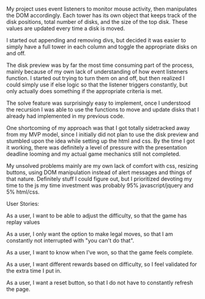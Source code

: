 My project uses event listeners to monitor mouse activity, then manipulates the DOM accordingly.
Each tower has its own object that keeps track of the disk positions, total number of disks, and
the size of the top disk. These values are updated every time a disk is moved.

I started out appending and removing divs, but decided it was easier to simply have a full tower
in each column and toggle the appropriate disks on and off.

The disk preview was by far the most time consuming part of the process, mainly because of my own
lack of understanding of how event listeners function. I started out trying to turn them on and off,
but then realized I could simply use if else logic so that the listener triggers constantly,
but only actually does something if the appropriate criteria is met.

The solve feature was surprisingly easy to implement, once I understood the recursion I was able to use
the functions to move and update disks that I already had implemented in my previous code.

One shortcoming of my approach was that I got totally sidetracked away from my MVP model,
since I initially did not plan to use the disk preview and stumbled upon the idea while
setting up the html and css. By the time I got it working, there was definitely a level
of pressure with the presentation deadline looming and my actual game mechanics still not
completed.

My unsolved problems mainly are my own lack of comfort with css, resizing buttons,
using DOM manipulation instead of alert messages and things of that
nature. Definitely stuff I could figure out, but I prioritized devoting my time to
the js my time investment was probably 95% javascript/jquery and 5% html/css.

User Stories:

As a user, I want to be able to adjust the difficulty, so that the game has replay values

As a user, I only want the option to make legal moves, so that I am constantly not interrupted with "you can't do that".

As a user, I want to know when I've won, so that the game feels complete.

As a user, I want different rewards based on difficulty, so I feel validated for the extra time I put in.

As a user, I want a reset button, so that I do not have to constantly refresh the page.
